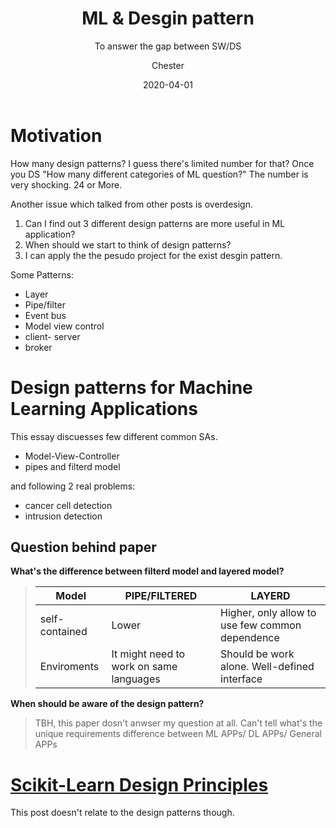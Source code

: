 ﻿---
layout:     post
title:      ML &  Desgin pattern
subtitle:   To answer the gap between SW/DS
date:       2020-04-01
author:    Chester
catalog: true
tags:
	-paper
---
# Motivation
How many design patterns? I guess there's limited number for that? Once you DS "How many different categories of ML question?" The number is very shocking. 24 or More.

Another issue which talked from other posts is  overdesign. 
1. Can I find out 3 different design patterns are more useful in ML application? 
2. When should we start to think of design patterns?
3. I can apply the the pesudo project for the exist desgin pattern. 

Some Patterns:
- Layer
- Pipe/filter
- Event bus
- Model view control 
- client- server
- broker

# Design patterns for Machine Learning Applications

This essay discuesses few different common SAs. 
- Model-View-Controller
- pipes and filterd model

and following 2 real problems:
- cancer cell detection
- intrusion detection


## Question behind paper
**What's the difference between filterd model and layered model?**
> |Model|PIPE/FILTERED|LAYERD|
> |-|-|-|
>|self-contained |Lower |Higher, only allow to use few common dependence|
>|Enviroments|It might need to work on same languages|Should be work alone. Well-defined interface

**When should be aware of the design pattern?**

> TBH, this paper dosn't anwser my question at all. Can't tell what's the unique requirements difference between ML APPs/ DL APPs/ General APPs


# [Scikit-Learn Design Principles](https://towardsdatascience.com/scikit-learn-design-principles-d1371958059b)

This post doesn't relate to the design patterns though. 
<!--stackedit_data:
eyJoaXN0b3J5IjpbMTEyNjA5MzQyMSwtMjA0NDMyODEwNSwtMT
Q0OTUxOTQ1NywtMTI0NzQ0NTkxNyw4Mjg2NDk4NzMsLTIwMTY5
NjQ4NTQsMjEyODI0NDIsMjM0NDg3NzgxXX0=
-->